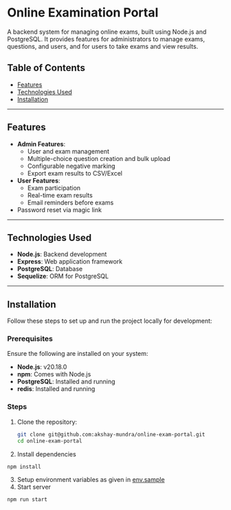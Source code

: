 # Online Examination Portal

A backend system for managing online exams, built using Node.js and PostgreSQL. It provides features for administrators to manage exams, questions, and users, and for users to take exams and view results.

## Table of Contents

- [Features](#features)
- [Technologies Used](#technologies-used)
- [Installation](#installation)

---

## Features

- **Admin Features**:
  - User and exam management
  - Multiple-choice question creation and bulk upload
  - Configurable negative marking
  - Export exam results to CSV/Excel
- **User Features**:
  - Exam participation
  - Real-time exam results
  - Email reminders before exams
- Password reset via magic link

---

## Technologies Used

- **Node.js**: Backend development
- **Express**: Web application framework
- **PostgreSQL**: Database
- **Sequelize**: ORM for PostgreSQL

---

## Installation

Follow these steps to set up and run the project locally for development:

### Prerequisites

Ensure the following are installed on your system:

- **Node.js**: v20.18.0
- **npm**: Comes with Node.js
- **PostgreSQL**: Installed and running
- **redis**: Installed and running

### Steps

1. Clone the repository:
   ```bash
   git clone git@github.com:akshay-mundra/online-exam-portal.git
   cd online-exam-portal
   ```
2. Install dependencies

```bash
npm install
```

3. Setup environment variables as given in [env.sample](https://github.com/akshay-mundra/online-exam-portal/blob/staging/.env.sample)
4. Start server

```bash
npm run start
```
